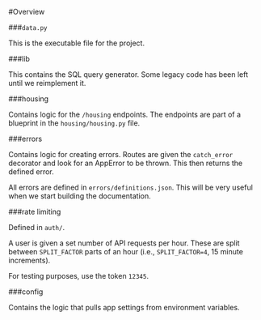 
#Overview

###`data.py`

This is the executable file for the project.


###lib

This contains the SQL query generator.
Some legacy code has been left until we reimplement it.


###housing

Contains logic for the `/housing` endpoints.
The endpoints are part of a blueprint in the `housing/housing.py` file.


###errors

Contains logic for creating errors.
Routes are given the `catch_error` decorator and look for an AppError to be thrown.
This then returns the defined error.

All errors are defined in `errors/definitions.json`.
This will be very useful when we start building the documentation.


###rate limiting

Defined in `auth/`.

A user is given a set number of API requests per hour.
These are split between `SPLIT_FACTOR` parts of an hour (i.e., `SPLIT_FACTOR=4`, 15 minute increments).

For testing purposes, use the token `12345`.


###config

Contains the logic that pulls app settings from environment variables.

